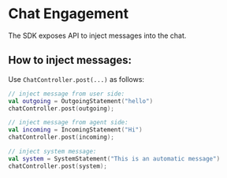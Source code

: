 # Chat Engagement
The SDK exposes API to inject messages into the chat.

## How to inject messages:

Use `ChatController.post(...)` as follows:

```kotlin
// inject message from user side:
val outgoing = OutgoingStatement("hello")
chatController.post(outgoing);

// inject message from agent side:
val incoming = IncomingStatement("Hi")
chatController.post(incoming);

// inject system message:
val system = SystemStatement("This is an automatic message")
chatController.post(system);
```
